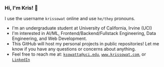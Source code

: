 ### Hi, I'm Kris! 👋
I use the username `krissowat` online and use `he/they` pronouns.
- I'm an undergraduate student at University of California, Irvine (UCI)
- I'm interested in AI/ML, Frontend/Backend/Fullstack Engineering, Data Engineering, and Web Development.
- This GitHub will host my personal projects in public repositories! Let me know if you have any questions or concerns about anything.
- Feel free to reach me at: [`ksowatta@uci.edu`](ksowatta@uci.edu), [`www.krissowat.com`](https://www.krissowat.com), or [`LinkedIn`](https://www.linkedin.com/in/krissowat)


<!--
**krissowat/krissowat** is a ✨ _special_ ✨ repository because its `README.md` (this file) appears on your GitHub profile.

Here are some ideas to get you started:

- 🔭 I’m currently working on ...
- 🌱 I’m currently learning ...
- 👯 I’m looking to collaborate on ...
- 🤔 I’m looking for help with ...
- 💬 Ask me about ...
- 📫 How to reach me: ...
- 😄 Pronouns: ...
- ⚡ Fun fact: ...
-->

